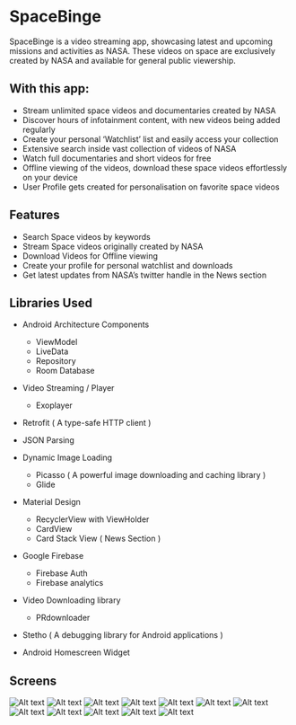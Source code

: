 # SpaceBinge 

SpaceBinge is a video streaming app, showcasing latest and upcoming missions and activities
as NASA. These videos on space are exclusively created by NASA and available for general
public viewership.

## With this app:
- Stream unlimited space videos and documentaries created by NASA
- Discover hours of infotainment content, with new videos being added regularly
- Create your personal ‘Watchlist’ list and easily access your collection
- Extensive search inside vast collection of videos of NASA
- Watch full documentaries and short videos for free
- Offline viewing of the videos, download these space videos effortlessly on your device
- User Profile gets created for personalisation on favorite space videos


## Features
- Search Space videos by keywords
- Stream Space videos originally created by NASA
- Download Videos for Offline viewing
- Create your profile for personal watchlist and downloads
- Get latest updates from NASA’s twitter handle in the News section

## Libraries Used
- Android Architecture Components 
  - ViewModel 
  - LiveData
  - Repository 
  - Room Database
  
- Video Streaming / Player
  - Exoplayer  

- Retrofit ( A type-safe HTTP client )
- JSON Parsing

- Dynamic Image Loading
  - Picasso ( A powerful image downloading and caching library )
  - Glide

- Material Design
  - RecyclerView with ViewHolder
  - CardView
  - Card Stack View ( News Section )
 
- Google Firebase
  - Firebase Auth
  - Firebase analytics

- Video Downloading library
  - PRdownloader

- Stetho ( A debugging library for Android applications )
- Android Homescreen Widget


## Screens
![Alt text](/Screenshots/s1.png?raw=true)
![Alt text](/Screenshots/s2.png?raw=true)
![Alt text](/Screenshots/s3.png?raw=true)
![Alt text](/Screenshots/s4.png?raw=true)
![Alt text](/Screenshots/s5.png?raw=true)
![Alt text](/Screenshots/s6.png?raw=true)
![Alt text](/Screenshots/s7.png?raw=true)
![Alt text](/Screenshots/s8.png?raw=true)
![Alt text](/Screenshots/s9.png?raw=true)
![Alt text](/Screenshots/s10.png?raw=true)
![Alt text](/Screenshots/s11.png?raw=true)
![Alt text](/Screenshots/s12.png?raw=true)
